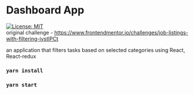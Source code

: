 # Dashboard App  
[![License: MIT](https://img.shields.io/badge/License-MIT-yellow.svg)](https://opensource.org/licenses/MIT)  
original challenge - https://www.frontendmentor.io/challenges/job-listings-with-filtering-ivstIPCt  

an application that filters tasks based on selected categories using React, React-redux

### `yarn install`

### `yarn start`
